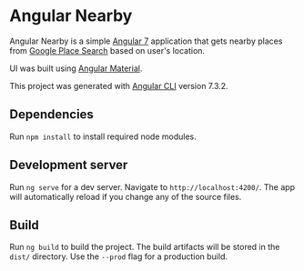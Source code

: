 # Angular Nearby

Angular Nearby is a simple [Angular 7](https://angular.io/) application that gets nearby places from [Google Place Search](https://developers.google.com/places/web-service/search#PlaceSearchRequests) based on user's location.

UI was built using [Angular Material](https://material.angular.io/).

This project was generated with [Angular CLI](https://github.com/angular/angular-cli) version 7.3.2.

## Dependencies

Run `npm install` to install required node modules.

## Development server

Run `ng serve` for a dev server. Navigate to `http://localhost:4200/`. The app will automatically reload if you change any of the source files.

## Build

Run `ng build` to build the project. The build artifacts will be stored in the `dist/` directory. Use the `--prod` flag for a production build.